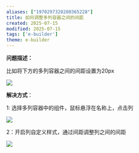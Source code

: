 ```yaml
---
aliases: ["1970297320280365228"]
title: 如何调整多列容器之间的间距
created: 2025-07-15
modified: 2025-07-15
tags: ['e-builder']
theme: e-builder
---
```


**问题描述：**

比如将下方的多列容器之间的间距设置为20px

![](d3957580d2ff0687e7eac829bea0d4be.jpg)

**解决方式**：

1: 选择多列容器中的组件，鼠标悬浮在名称上，点击列

![](735725b87abb1e2d4ab8e7e16485a253.jpg)

2：开启列自定义样式，通过间距调整列之间的间距

![](ff461bd884c5fb9d4f585a44666fbe93.jpg)
